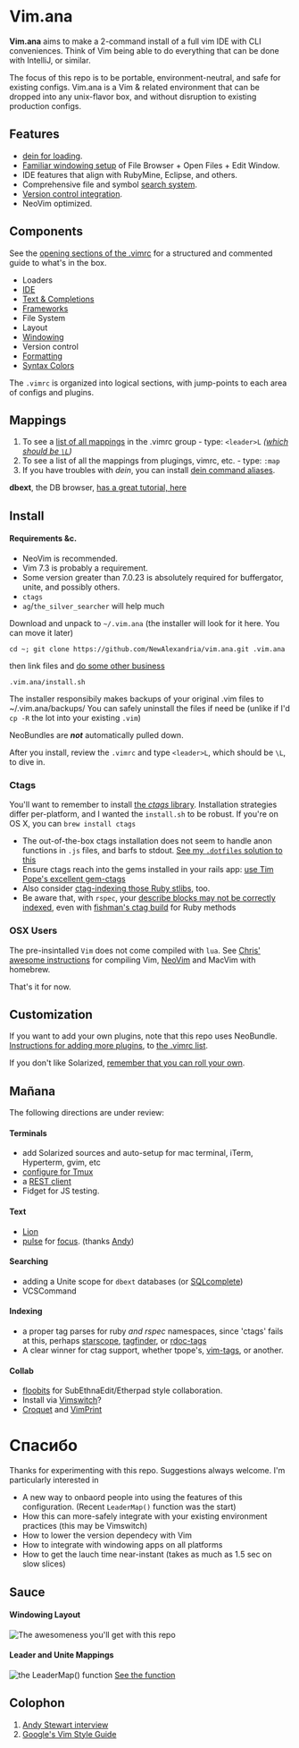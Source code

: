 # Vim.ana #

**Vim.ana** aims to make a 2-command install of a full vim IDE with CLI conveniences.  Think of Vim being able to do everything that can be done with IntelliJ, or similar.  

The focus of this repo is to be portable, environment-neutral, and safe for existing configs.  Vim.ana is a Vim & related environment that can be dropped into any unix-flavor box, and without disruption to existing production configs.

## Features ##
* [dein for loading](https://github.com/NewAlexandria/vim.ana/blob/master/.vimrc#L21-L24).
* [Familiar windowing setup](https://github.com/NewAlexandria/vim.ana/blob/master/.vim/plugin/windowing.rc.vim#L51-L70) of File Browser + Open Files + Edit Window.
* IDE features that align with RubyMine, Eclipse, and others.
* Comprehensive file and symbol [search system](https://github.com/NewAlexandria/vim.ana/blob/master/.vim/plugin/movements.rc.vim#L37).
* [Version control integration](https://github.com/NewAlexandria/vim.ana/blob/master/.vimrc#L96-L101).
* NeoVim optimized.


## Components ##

See the [opening sections of the .vimrc](https://github.com/NewAlexandria/vim.ana/blob/master/.vimrc#L25-L112) for a structured and commented guide to what's in the box.

* Loaders
* [IDE](https://github.com/NewAlexandria/vim.ana/blob/master/.vim/plugin/ide.rc.vim)
* [Text & Completions](https://github.com/NewAlexandria/vim.ana/blob/master/.vim/plugin/text_formatting.rc.vim)
* [Frameworks](https://github.com/NewAlexandria/vim.ana/blob/master/.vim/plugin/movements.rc.vim)
* File System
* Layout
* [Windowing](https://github.com/NewAlexandria/vim.ana/blob/master/.vim/plugin/windowing.rc.vim)
* Version control
* [Formatting](https://github.com/NewAlexandria/vim.ana/blob/master/.vim/plugin/file_types.rc.vim)
* [Syntax Colors](https://github.com/NewAlexandria/vim.ana/blob/master/.vim/plugin/syntax.rc.vim)

The `.vimrc` is organized into logical sections, with jump-points to each area of configs and plugins.

## Mappings ##

1. To see a [list of all mappings](https://github.com/NewAlexandria/vim.ana#leader-and-unite-mappings) in the .vimrc group - type: `<leader>L` *([which should be `\L`](https://github.com/NewAlexandria/vim.ana/blob/master/.vim/plugin/ide.rc.vim#L89-L103))*
2. To see a list of all the mappings from plugings, vimrc, etc. - type: `:map`
3. If you have troubles with *dein*, you can install [dein command aliases](https://github.com/haya14busa/dein-command.vim).

**dbext**, the DB browser, [has a great tutorial, here](http://mutelight.org/dbext-the-last-sql-client-youll-ever-need)


## Install ##
#### Requirements &c.
* NeoVim is recommended.  
* Vim 7.3 is probably a requirement.  
* Some version greater than 7.0.23 is absolutely required for buffergator, unite, and possibly others.
* `ctags`
* `ag`/`the_silver_searcher` will help much

Download and unpack to `~/.vim.ana` (the installer will look for it here. You can move it later)

` cd ~; git clone https://github.com/NewAlexandria/vim.ana.git .vim.ana `

then link files and [do some other business](https://github.com/NewAlexandria/vim.ana/blob/master/install.sh)

` .vim.ana/install.sh `

The installer responsibily makes backups of your original .vim files to ~/.vim.ana/backups/  You can safely uninstall the files if need be (unlike if I'd `cp -R` the lot into your existing `.vim`)

NeoBundles are ***not*** automatically pulled down.

After you install, review the `.vimrc` and type  `<leader>L`, which should be `\L`, to dive in.


### Ctags ###

You'll want to remember to install [the *ctags* library](http://ctags.sourceforge.net/).  Installation strategies differ per-platform, and I wanted the `install.sh` to be robust.  If you're on OS X, you can ``brew install ctags``

* The out-of-the-box ctags installation does not seem to handle anon functions in `.js` files, and barfs to stdout.  [See my `.dotfiles` solution to this](https://github.com/NewAlexandria/dotfiles/blob/master/ctags)
* Ensure ctags reach into the gems installed in your rails app: [use Tim Pope's excellent gem-ctags](https://github.com/tpope/gem-ctags#installation)
* Also consider [ctag-indexing those Ruby stlibs](https://github.com/tpope/rbenv-ctags#installation), too.
* Be aware that, with `rspec`, your [describe blocks may not be correctly indexed](https://github.com/fishman/ctags/issues/11), even with [fishman's ctag build](https://github.com/fishman/ctags) for Ruby methods


### OSX Users ###

The pre-insintalled `Vim` does not come compiled with `lua`.  See [Chris' awesome instructions](http://www.codeography.com/2013/06/11/install-macvim-with-lua-support.html) for compiling Vim, [NeoVim](https://github.com/neovim/homebrew-neovim/blob/master/README.md) and MacVim with homebrew.

That's it for now.

## Customization ##

If you want to add your own plugins, note that this repo uses NeoBundle.  [Instructions for adding more plugins](https://github.com/Shougo/neobundle.vim#2-install-configured-bundles), to [the .vimrc list](https://github.com/NewAlexandria/vim.ana/blob/master/.vimrc).

If you don't like Solarized, [remember that you can roll your own](http://mswift42.github.io/themecreator/).


## Mañana ##

The following directions are under review:

#### Terminals
- add Solarized sources and auto-setup for mac terminal, iTerm, Hyperterm, gvim, etc
- [configure for Tmux](http://tilvim.com/2014/07/30/tmux-and-vim.html)
- a [REST client](https://github.com/diepm/vim-rest-console)
- Fidget for JS testing.

#### Text
- [Lion](https://github.com/tommcdo/vim-lion)
- [pulse](https://github.com/airblade/dotvim/blob/dd5d7737e39aad5e24c1a4a8c0d115ff2ae7b488/vimrc#L294-L310) for [focus](https://github.com/airblade/vim-gitgutter/blob/e884a0e26dcce8d86c95c13fb3305fe065815eaf/plugin/gitgutter.vim#L179). (thanks [Andy](https://github.com/airblade))

#### Searching
- adding a Unite scope for `dbext` databases (or [SQLcomplete](https://github.com/vim-scripts/SQLComplete.vim))
- VCSCommand

#### Indexing
- a proper tag parses for ruby *and rspec* namespaces, since 'ctags' fails at this, perhaps [starscope](https://github.com/eapache/starscope/blob/master/doc/USER_GUIDE.md),  [tagfinder](http://andrewradev.com/2011/10/15/vim-and-ctags-finding-tag-definitions/), or [rdoc-tags](https://github.com/rdoc/rdoc-tags)
- A clear winner for ctag support, whether tpope's, [vim-tags](https://github.com/szw/vim-tags), or another.

#### Collab
- [floobits](https://github.com/Floobits/floobits-neovim) for SubEthnaEdit/Etherpad style collaboration.
- Install via [Vimswitch](https://priomsrb.github.io/vimswitch/)?
- [Croquet](http://www.drbunsen.org/vim-croquet/) and [VimPrint](http://vimcasts.org/blog/2013/05/vimprint---a-vim-keystroke-parser/)



# Спасибо #

Thanks for experimenting with this repo.  Suggestions always welcome. I'm particularly interested in 

* A new way to onbaord people into using the features of this configuration. (Recent `LeaderMap()` function was the start)
* How this can more-safely integrate with your existing environment practices (this may be Vimswitch)
* How to lower the version dependecy with Vim
* How to integrate with windowing apps on all platforms
* How to get the lauch time near-instant (takes as much as 1.5 sec on slow slices)

## Sauce ##

#### Windowing Layout
![The awesomeness you'll get with this repo](http://imgur.com/At3ku1l.jpg)

#### Leader and Unite Mappings
![the LeaderMap() function](http://i.imgur.com/4InDFSt.png)
[See the function](https://github.com/NewAlexandria/vim.ana/blob/master/.vim/plugin/ide.rc.vim#L51)

## Colophon
1. [Andy Stewart interview](http://howivim.com/2016/andy-stewart/)
1. [Google's Vim Style Guide](https://google.github.io/styleguide/vimscriptguide.xml)